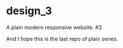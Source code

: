 # design_3
A plain modern responsive website. #3

And I hope this is the last repo of plain series.
